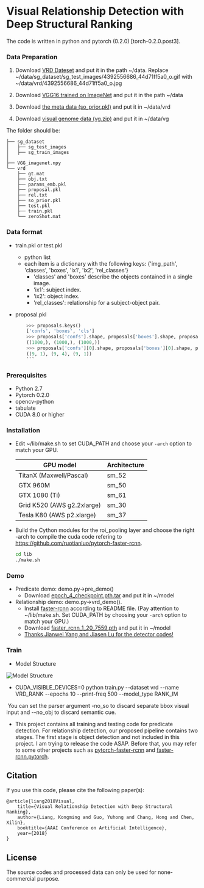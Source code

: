 # Visual Relationship Detection with Deep Structural Ranking

The code is written in python and pytorch (0.2.0) [torch-0.2.0.post3].

### Data Preparation

1. Download [VRD Dateset](http://cs.stanford.edu/people/ranjaykrishna/vrd/dataset.zip) and put it in the path ~/data. Replace ~/data/sg_dataset/sg_test_images/4392556686_44d71ff5a0_o.gif with ~/data/vrd/4392556686_44d71ff5a0_o.jpg

2. Download [VGG16 trained on ImageNet](https://drive.google.com/open?id=0ByuDEGFYmWsbNVF5eExySUtMZmM) and put it in the path ~/data

3. Download [the meta data (so_prior.pkl)](https://pan.baidu.com/s/1qZErdmc) and put it in ~/data/vrd

4. Download [visual genome data (vg.zip)](https://pan.baidu.com/s/1qZErdmc) and put it in ~/data/vg

The folder should be:

    ├── sg_dataset
    │   ├── sg_test_images
    │   ├── sg_train_images
    │   
    ├── VGG_imagenet.npy
    └── vrd
        ├── gt.mat
        ├── obj.txt
        ├── params_emb.pkl
        ├── proposal.pkl
        ├── rel.txt
        ├── so_prior.pkl
        ├── test.pkl
        ├── train.pkl
        └── zeroShot.mat
### Data format

* train.pkl or test.pkl
	* python list
	* each item is a dictionary with the following keys: {'img_path', 'classes', 'boxes', 'ix1', 'ix2', 'rel_classes'}
	  * 'classes' and 'boxes' describe the objects contained in a single image.
	  * 'ix1': subject index.
	  * 'ix2': object index.
	  * 'rel_classes': relationship for a subject-object pair.


* proposal.pkl
	```Python
        >>> proposals.keys()
        ['confs', 'boxes', 'cls']
        >>> proposals['confs'].shape, proposals['boxes'].shape, proposals['cls'].shape
        ((1000,), (1000,), (1000,))
        >>> proposals['confs'][0].shape, proposals['boxes'][0].shape, proposals['cls'][0].shape
        ((9, 1), (9, 4), (9, 1))
        ```

### Prerequisites

* Python 2.7
* Pytorch 0.2.0
* opencv-python
* tabulate
* CUDA 8.0 or higher

### Installation 

* Edit ~/lib/make.sh to set CUDA_PATH and choose your `-arch` option to match your GPU.

  | GPU model  | Architecture |
  | ------------- | ------------- |
  | TitanX (Maxwell/Pascal) | sm_52 |
  | GTX 960M | sm_50 |
  | GTX 1080 (Ti) | sm_61 |
  | Grid K520 (AWS g2.2xlarge) | sm_30 |
  | Tesla K80 (AWS p2.xlarge) | sm_37 |
  
* Build the Cython modules for the roi_pooling layer and choose the right -arch to compile the cuda code refering to https://github.com/ruotianluo/pytorch-faster-rcnn.

    ```bash
    cd lib
    ./make.sh
    ```
    
### Demo
 * Predicate demo: demo.py->pre_demo()
   * Download [epoch_4_checkpoint.pth.tar](https://pan.baidu.com/s/1POE2LKJulOoHqEkWV-XHig) and put it in ~/model
 * Relationship demo: demo.py->vrd_demo().
   * Install [faster-rcnn](https://github.com/GriffinLiang/faster-rcnn.pytorch/tree/773184a60635918e43b320eb1a0e8881779b90c8
) according to  README file. (Pay attention to ~/lib/make.sh. Set CUDA_PATH by choosing your `-arch` option to match your GPU.)
   * Download [faster_rcnn_1_20_7559.pth](https://pan.baidu.com/s/1V0QIiEI06tcKQOTcHkaorQ) and put it in ~/model
   * [Thanks Jianwei Yang and Jiasen Lu for the detector codes!](https://github.com/jwyang/faster-rcnn.pytorch)
   
### Train

* Model Structure

![Model Structure](https://github.com/GriffinLiang/vrd-dsr/blob/master/img/net.png)

* CUDA_VISIBLE_DEVICES=0 python train.py --dataset vrd --name VRD_RANK --epochs 10 --print-freq 500 --model_type RANK_IM

  You can set the parser argument -no_so to discard separate bbox visual input and --no_obj to discard semantic cue.

* This project contains all training and testing code for predicate detection. For relationship detection, our proposed pipeline contains two stages. The first stage is object detection and not included in this project. I am trying to release the code ASAP. Before that, you may refer to some other projects such as [pytorch-faster-rcnn](https://github.com/ruotianluo/pytorch-faster-rcnn) and [faster-rcnn.pytorch](https://github.com/jwyang/faster-rcnn.pytorch).

## Citation

If you use this code, please cite the following paper(s):

	@article{liang2018Visual,
		title={Visual Relationship Detection with Deep Structural Ranking},
		author={Liang, Kongming and Guo, Yuhong and Chang, Hong and Chen, Xilin},
  		booktitle={AAAI Conference on Artificial Intelligence},
  		year={2018}
	}

## License

The source codes and processed data can only be used for none-commercial purpose. 
